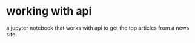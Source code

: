 # working with api
 a jupyter notebook that works with api to get the top articles from a news site.
